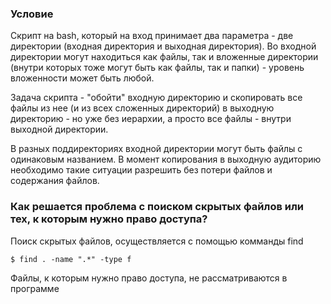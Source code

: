 ### Условие

Скрипт на bash, который на вход принимает два параметра - две директории (входная директория и выходная директория). Во входной директории могут находиться как файлы, так и вложенные директории (внутри которых тоже могут быть как файлы, так и папки) - уровень вложенности может быть любой. 

Задача скрипта - "обойти" входную директорию и скопировать все файлы из нее (и из всех сложенных директорий) в выходную директорию - но уже без иерархии, а просто все файлы - внутри выходной директории.

В разных поддиректориях входной директории могут быть файлы с одинаковым названием. В момент копирования в выходную аудиторию необходимо такие ситуации  разрешить без потери файлов и содержания файлов.

### Как решается проблема с поиском скрытых файлов или тех, к которым нужно право доступа?

Поиск скрытых файлов, осуществляется с помощью комманды find

```
$ find . -name ".*" -type f
```

Файлы, к которым нужно право доступа, не рассматриваются в программе
